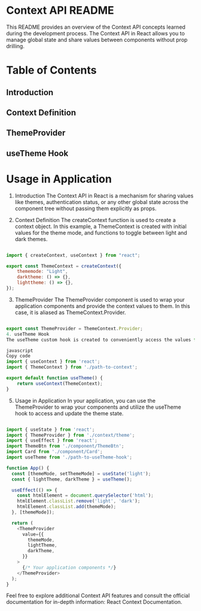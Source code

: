 
# Context API README
This README provides an overview of the Context API concepts learned during the development process. The Context API in React allows you to manage global state and share values between components without prop drilling.

# Table of Contents
## Introduction
## Context Definition
## ThemeProvider
## useTheme Hook
# Usage in Application
1. Introduction
The Context API in React is a mechanism for sharing values like themes, authentication status, or any other global state across the component tree without passing them explicitly as props.

2. Context Definition
The createContext function is used to create a context object. In this example, a ThemeContext is created with initial values for the theme mode, and functions to toggle between light and dark themes.

```javascript

import { createContext, useContext } from "react";

export const ThemeContext = createContext({
    thememode: "Light",
    darktheme: () => {},
    lighttheme: () => {},
});
```
3. ThemeProvider
The ThemeProvider component is used to wrap your application components and provide the context values to them. In this case, it is aliased as ThemeContext.Provider.

```javascript

export const ThemeProvider = ThemeContext.Provider;
4. useTheme Hook
The useTheme custom hook is created to conveniently access the values from the ThemeContext. This hook is then used within components to access the theme mode and theme toggle functions.

javascript
Copy code
import { useContext } from 'react';
import { ThemeContext } from './path-to-context';

export default function useTheme() {
    return useContext(ThemeContext);
}
```
5. Usage in Application
In your application, you can use the ThemeProvider to wrap your components and utilize the useTheme hook to access and update the theme state.

```javascript

import { useState } from 'react';
import { ThemeProvider } from './context/theme';
import { useEffect } from 'react';
import ThemeBtn from './component/ThemeBtn';
import Card from './component/Card';
import useTheme from './path-to-useTheme-hook';

function App() {
  const [themeMode, setThemeMode] = useState('light');
  const { lightTheme, darkTheme } = useTheme();

  useEffect(() => {
    const htmlElement = document.querySelector('html');
    htmlElement.classList.remove('light', 'dark');
    htmlElement.classList.add(themeMode);
  }, [themeMode]);

  return (
    <ThemeProvider
      value={{
        themeMode,
        lightTheme,
        darkTheme,
      }}
    >
      {/* Your application components */}
    </ThemeProvider>
  );
}
```
Feel free to explore additional Context API features and consult the official documentation for in-depth information: React Context Documentation.
